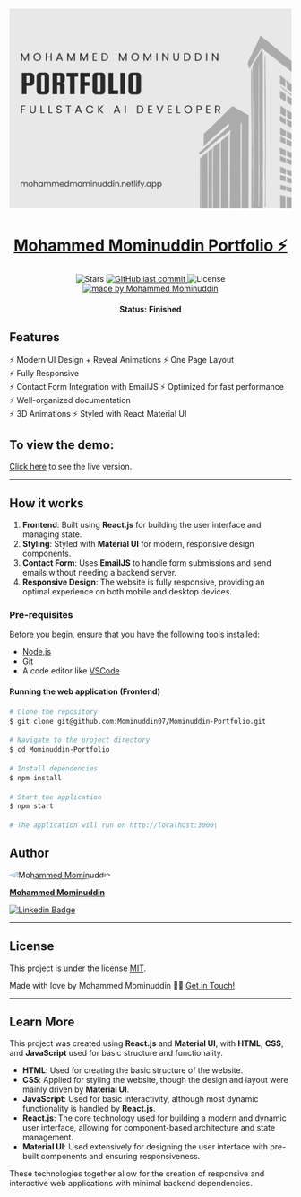 <h1 align="center">
    <img alt="portfolio" title="#About" src="./src/assets/bannerportfolio.png" />
</h1>

<h1 align="center">
  <a href="https://mohammedmominuddin.netlify.app/"> Mohammed Mominuddin Portfolio ⚡️</a>
</h1>

<h3 align="center"></h3>

<p align="center">
  <img alt="Stars" src="https://img.shields.io/github/stars/Mominuddin07/Mominuddin-Portfolio?style=social">
  <a href="https://github.com/Mominuddin07/Mominuddin-Portfolio">
    <img alt="GitHub last commit" src="https://img.shields.io/github/last-commit/Mominuddin07/Mominuddin-Portfolio">
  </a>
  <img alt="License" src="https://img.shields.io/badge/license-MIT-brightgreen">
  <a href="https://github.com/Mominuddin07/">
    <img alt="made by Mohammed Mominuddin" src="https://img.shields.io/badge/made%20by-Mohammed%20Mominuddin-ff69b4">
  </a>
</p>

<h4 align="center"> 
	 Status: Finished
</h4>

## Features

⚡️ Modern UI Design + Reveal Animations
⚡️ One Page Layout   
⚡️ Fully Responsive  
⚡️ Contact Form Integration with EmailJS
⚡️ Optimized for fast performance  
⚡️ Well-organized documentation  
⚡️ 3D Animations
⚡️ Styled with React Material UI

## To view the demo:
[Click here](https://mohammedmominuddin.netlify.app/) to see the live version.


---


## How it works

1. **Frontend**: Built using **React.js** for building the user interface and managing state.
2. **Styling**: Styled with **Material UI** for modern, responsive design components.
3. **Contact Form**: Uses **EmailJS** to handle form submissions and send emails without needing a backend server.
4. **Responsive Design**: The website is fully responsive, providing an optimal experience on both mobile and desktop devices.

### Pre-requisites

Before you begin, ensure that you have the following tools installed:

- [Node.js](https://nodejs.org/)  
- [Git](https://git-scm.com)  
- A code editor like [VSCode](https://code.visualstudio.com/)

#### Running the web application (Frontend)

```bash
# Clone the repository
$ git clone git@github.com:Mominuddin07/Mominuddin-Portfolio.git

# Navigate to the project directory
$ cd Mominuddin-Portfolio

# Install dependencies
$ npm install

# Start the application
$ npm start

# The application will run on http://localhost:3000\

```

## Author

<a href="https://www.linkedin.com/in/mohammed-mominuddin-350180259/">
 <img style="border-radius: 50%;" src="https://media-exp1.licdn.com/dms/image/C4E03AQFY3bB4gWUEVw/profile-displayphoto-shrink_200_200/0/1638286563108?e=1651708800&v=beta&t=WQhkU4GF5vPmHiAb788WkvXJaXnyKhYz5oarqqcfGBA" width="70px;" alt="Mohammed Mominuddin"/>
 <br />
 <p><b>Mohammed Mominuddin</b></p></a>
 
[![Linkedin Badge](https://img.shields.io/badge/-Mohammed%20Mominuddin-blue?style=flat-square&logo=Linkedin&logoColor=white&link=https://www.linkedin.com/in/mohammed-mominuddin-350180259/)](https://www.linkedin.com/in/mohammed-mominuddin-350180259/)

---

## License

This project is under the license [MIT](./LICENSE).

Made with love by Mohammed Mominuddin 👋🏽 [Get in Touch!](https://www.linkedin.com/in/mohammed-mominuddin-350180259/)

---
## Learn More

This project was created using **React.js** and **Material UI**, with **HTML**, **CSS**, and **JavaScript** used for basic structure and functionality.

- **HTML**: Used for creating the basic structure of the website. 
- **CSS**: Applied for styling the website, though the design and layout were mainly driven by **Material UI**. 
- **JavaScript**: Used for basic interactivity, although most dynamic functionality is handled by **React.js**.
- **React.js**: The core technology used for building a modern and dynamic user interface, allowing for component-based architecture and state management. 
- **Material UI**: Used extensively for designing the user interface with pre-built components and ensuring responsiveness. 

These technologies together allow for the creation of responsive and interactive web applications with minimal backend dependencies.


